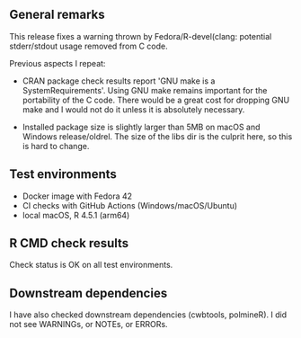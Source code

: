 ## General remarks

This release fixes a warning thrown by Fedora/R-devel(clang: potential
stderr/stdout usage removed from C code.

Previous aspects I repeat:

- CRAN package check results report 'GNU make is a SystemRequirements'. Using
GNU make remains important for the portability of the C code. There would be a
great cost for dropping GNU make and I would not do it unless it is absolutely
necessary.

- Installed package size is slightly larger than 5MB on macOS and Windows
release/oldrel. The size of the libs dir is the culprit here, so this is hard to
change.


## Test environments

* Docker image with Fedora 42
* CI checks with GitHub Actions (Windows/macOS/Ubuntu)
* local macOS, R 4.5.1 (arm64)


## R CMD check results

Check status is OK on all test environments.


## Downstream dependencies

I have also checked downstream dependencies (cwbtools, polmineR). I did not see
WARNINGs, or NOTEs, or ERRORs.
